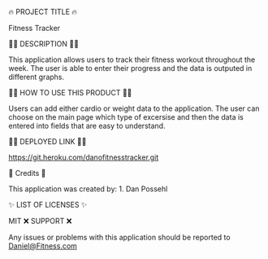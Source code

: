 🔥 PROJECT TITLE 🔥

Fitness Tracker

🚴‍♀️ DESCRIPTION 🚴‍♀️

This application allows users to track their fitness workout throughout the week. The user is able to enter their progress and the data is outputed in different graphs.

🤸‍♂️ HOW TO USE THIS PRODUCT 🤸‍♂️

Users can add either cardio or weight data to the application. The user can choose on the main page which type of excersise and then the data is entered into fields that are easy to understand.

🙌🏻 DEPLOYED LINK 🙌🏻

https://git.heroku.com/danofitnesstracker.git

📛 Credits 📛

This application was created by: 1. Dan Possehl

✨ LIST OF LICENSES ✨

MIT
❌ SUPPORT ❌

Any issues or problems with this application should be reported to Daniel@Fitness.com
